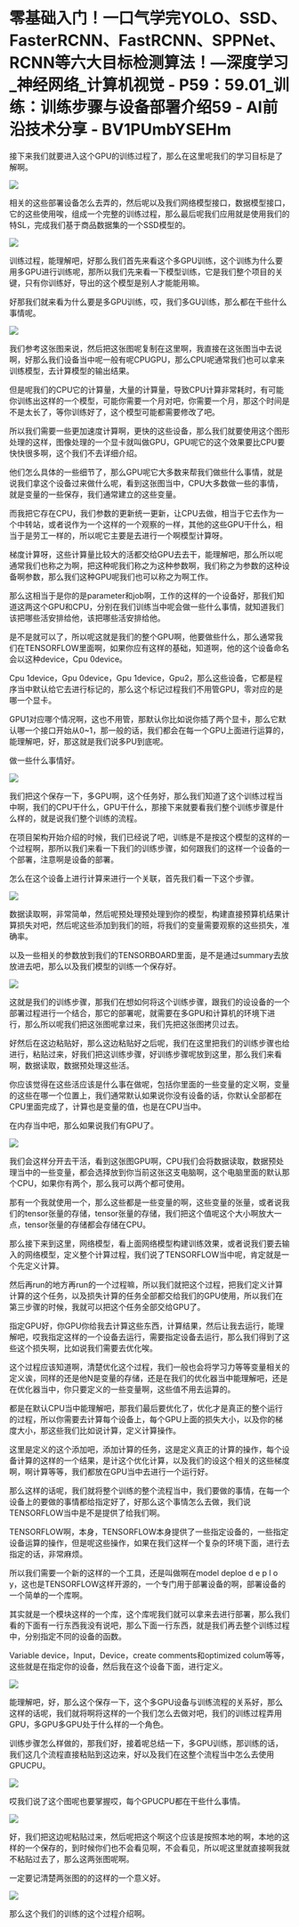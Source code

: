 # 零基础入门！一口气学完YOLO、SSD、FasterRCNN、FastRCNN、SPPNet、RCNN等六大目标检测算法！—深度学习_神经网络_计算机视觉 - P59：59.01_训练：训练步骤与设备部署介绍59 - AI前沿技术分享 - BV1PUmbYSEHm

接下来我们就要进入这个GPU的训练过程了，那么在这里呢我们的学习目标是了解啊。

![](img/2b902965b3c15c60a0816e470c7871c9_1.png)

相关的这些部署设备怎么去弄的，然后呢以及我们网络模型接口，数据模型接口，它的这些使用唉，组成一个完整的训练过程，那么最后呢我们应用就是使用我们的特SL，完成我们基于商品数据集的一个SSD模型的。



![](img/2b902965b3c15c60a0816e470c7871c9_3.png)

训练过程，能理解吧，好那么我们首先来看这个多GPU训练，这个训练为什么要用多GPU进行训练呢，那所以我们先来看一下模型训练，它是我们整个项目的关键，只有你训练好，导出的这个模型是别人才能能用嘛。

好那我们就来看为什么要是多GPU训练，哎，我们多GU训练，那么都在干些什么事情呢。

![](img/2b902965b3c15c60a0816e470c7871c9_5.png)

我们参考这张图来说，然后把这张图呢复制在这里啊，我直接在这张图当中去说啊，好那么我们设备当中呢一般有呢CPUGPU，那么CPU呢通常我们也可以拿来训练模型，去计算模型的输出结果。

但是呢我们的CPU它的计算量，大量的计算量，导致CPU计算非常耗时，有可能你训练出这样的一个模型，可能你需要一个月对吧，你需要一个月，那这个时间是不是太长了，等你训练好了，这个模型可能都需要修改了吧。

所以我们需要一些更加速度计算啊，更快的这些设备，那么我们就要使用这个图形处理的这样，图像处理的一个显卡就叫做GPU，GPU呢它的这个效果要比CPU要快快很多啊，这个我们不去详细介绍。

他们怎么具体的一些细节了，那么GPU呢它大多数来帮我们做些什么事情，就是说我们拿这个设备过来做什么呢，看到这张图当中，CPU大多数做一些的事情，就是变量的一些保存，我们通常建立的这些变量。

而我把它存在CPU，我们参数的更新统一更新，让CPU去做，相当于它去作为一个中转站，或者说作为一个这样的一个观察的一样，其他的这些GPU干什么，相当于是劳工一样的，所以呢它主要是去进行一个啊模型计算呀。

梯度计算呀，这些计算量比较大的活都交给GPU去去干，能理解吧，那么所以呢通常我们也称之为啊，把这种呢我们称之为这种参数啊，我们称之为参数的这种设备啊参数，那么我们这种GPU呢我们也可以称之为啊工作。

那么这相当于是你的是parameter和job啊，工作的这样的一个设备好，那我们知道这两这个GPU和CPU，分别在我们训练当中呢会做一些什么事情，就知道我们该把哪些活安排给他，该把哪些活安排给他。

是不是就可以了，所以呢这就是我们的整个GPU啊，他要做些什么，那么通常我们在TENSORFLOW里面啊，如果你应有这样的基础，知道啊，他的这个设备命名会以这种device，Cpu 0device。

Cpu 1device，Gpu 0device，Gpu 1device，Gpu2，那么这些设备，它都是程序当中默认给它去进行标记的，那么这个标记过程我们不用管GPU，零对应的是哪一个显卡。

GPU1对应哪个情况啊，这也不用管，那默认你比如说你插了两个显卡，那么它默认哪一个接口开始从0~1，那一般的话，我们都会在每一个GPU上面进行运算的，能理解吧，好，那这就是我们说多PU到底呢。

做一些什么事情好。

![](img/2b902965b3c15c60a0816e470c7871c9_7.png)

我们把这个保存一下，多GPU啊，这个任务好，那么我们知道了这个训练过程当中啊，我们的CPU干什么，GPU干什么，那接下来就要看我们整个训练步骤是什么样的，就是说我们整个训练的流程。

在项目架构开始介绍的时候，我们已经说了吧，训练是不是按这个模型的这样的一个过程啊，那所以我们来看一下我们的训练步骤，如何跟我们的这样一个设备的一个部署，注意啊是设备的部署。

怎么在这个设备上进行计算来进行一个关联，首先我们看一下这个步骤。

![](img/2b902965b3c15c60a0816e470c7871c9_9.png)

数据读取啊，非常简单，然后呢预处理预处理到你的模型，构建直接预算机结果计算损失对吧，然后呢这些添加到我们的班，将我们的变量需要观察的这些损失，准确率。

以及一些相关的参数放到我们的TENSORBOARD里面，是不是通过summary去放放进去吧，那么以及我们模型的训练一个保存好。



![](img/2b902965b3c15c60a0816e470c7871c9_11.png)

这就是我们的训练步骤，那我们在想如何将这个训练步骤，跟我们的设设备的一个部署过程进行一个结合，那它的部署呢，就需要在多GPU和计算机的环境下进行，那么所以呢我们把这张图呢拿过来，我们先把这张图拷贝过去。

好然后在这边粘贴好，那么这边粘贴好之后呢，我们在这里把我们的训练步骤也给进行，粘贴过来，好我们把这训练步骤，好训练步骤呢放到这里，那么我们来看啊，数据读取，数据预处理这些活。

你应该觉得在这些活应该是什么事在做呢，包括你里面的一些变量的定义啊，变量的这些在哪一个位置上，我们通常默认如果说你没有设备的话，你默认全部都在CPU里面完成了，计算也是变量的值，也是在CPU当中。

在内存当中吧，那么如果说我们有GPU了。

![](img/2b902965b3c15c60a0816e470c7871c9_13.png)

我们会这样分开去干活，看到这张图GPU啊，CPU我们会将数据读取，数据预处理当中的一些变量，都会选择放到你当前这张这支电脑啊，这个电脑里面的默认那个CPU，如果你有两个，那么我可以两个都可使用。

那有一个我就使用一个，那么这些都是一些变量的啊，这些变量的张量，或者说我们的tensor张量的存储，tensor张量的存储，我们把这个值呢这个大小啊放大一点，tensor张量的存储都会存储在CPU。

那么接下来到这里，网络模型，看上面网络模型构建训练效果，或者说我们要去输入的网络模型，定义整个计算过程，我们说了TENSORFLOW当中呢，肯定就是一个先定义计算。

然后再run的地方再run的一个过程嘛，所以我们就把这个过程，把我们定义计算计算的这个任务，以及损失计算的任务全部都交给我们的GPU使用，所以我们在第三步骤的时候，我就可以把这个任务全部交给GPU了。

指定GPU好，你GPU你给我去计算这些东西，计算结果，然后让我去运行，能理解吧，哎我指定这样的一个设备去运行，需要指定设备去运行，那么我们得到了这些这个损失啊，比如说我们需要去优化唉。

这个过程应该知道啊，清楚优化这个过程，我们一般也会将学习力等等变量相关的定义诶，同样的还是他N是变量的存储，还是在我们的优化器当中能理解吧，还是在优化器当中，你只要定义的一些变量啊，这些值不用去运算的。

都是在默认CPU当中能理解吧，那我们最后要优化了，优化才是真正的整个运行的过程，所以你需要去计算每个设备上，每个GPU上面的损失大小，以及你的梯度大小，那这些我们比如说计算，定义计算操作。

这里是定义的这个添加吧，添加计算的任务，这是定义真正的计算的操作，每个设备计算的这样的一个结果，是计这个优化计算，以及我们的设这个相关的这些梯度啊，啊计算等等，我们都放在GPU当中去进行一个运行好。

那么这样的话呢，我们就将整个训练的整个流程当中，我们要做的事情，在每一个设备上的要做的事情都给指定好了，好那么这个事情怎么去做，我们说TENSORFLOW当中是不是提供了给我们啊。

TENSORFLOW啊，本身，TENSORFLOW本身提供了一些指定设备的，一些指定设备运算的操作，但是呢这些操作，如果在我们这样一个复杂的环境下面，进行去指定的话，非常麻烦。

所以我们需要一个新的这样的一个工具，还是叫做啊在model deploe d e p l o y，这也是TENSORFLOW这样开源的，一个专门用于部署设备的啊，部署设备的一个简单的一个库啊。

其实就是一个模块这样的一个库，这个库呢我们就可以拿来去进行部署，那么我们看的下面有一行东西我没有说吧，那么下面一行东西，就是我们再去整个训练过程中，分别指定不同的设备的函数。

Variable device，Input，Device，create comments和optimized colum等等，这些就是在指定你的设备，然后我在这个设备下面，进行定义。



![](img/2b902965b3c15c60a0816e470c7871c9_15.png)

能理解吧，好，那么这个保存一下，这个多GPU设备与训练流程的关系好，那么这样的话呢，我们就将啊将这样的一个我们怎么去做对吧，我们的训练过程弄用GPU，多GPU多GPU处于什么样的一个角色。

训练步骤怎么样做的，那我们好，接着呢总结一下，多GPU训练，那训练的话，我们这几个流程直接粘贴到这边来，好以及我们在这整个流程当中怎么去使用GPUCPU。



![](img/2b902965b3c15c60a0816e470c7871c9_17.png)

哎我们说了这个图呢也要掌握哎，每个GPUCPU都在干些什么事情。

![](img/2b902965b3c15c60a0816e470c7871c9_19.png)

好，我们把这边呢粘贴过来，然后呢把这个啊这个应该是按照本地的啊，本地的这样的一个保存的，到时候你们也不会看见啊，不会看见，所以呢这里就直接啊我就不粘贴过去了，那么这两张图呢啊。

一定要记清楚两张图的的这样的一个意义好。

![](img/2b902965b3c15c60a0816e470c7871c9_21.png)

那么这个我们的训练的这个过程介绍啊。
